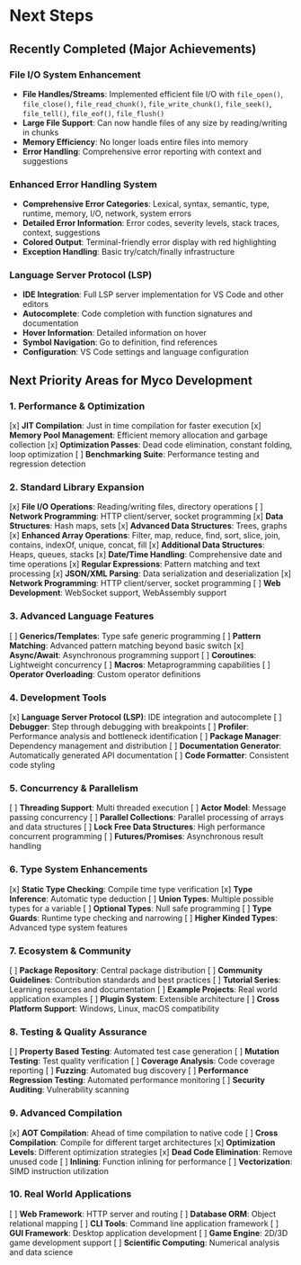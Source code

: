 # Next Steps

## **Recently Completed (Major Achievements)**

### **File I/O System Enhancement**

- **File Handles/Streams**: Implemented efficient file I/O with `file_open()`, `file_close()`, `file_read_chunk()`, `file_write_chunk()`, `file_seek()`, `file_tell()`, `file_eof()`, `file_flush()`
- **Large File Support**: Can now handle files of any size by reading/writing in chunks
- **Memory Efficiency**: No longer loads entire files into memory
- **Error Handling**: Comprehensive error reporting with context and suggestions

### **Enhanced Error Handling System**

- **Comprehensive Error Categories**: Lexical, syntax, semantic, type, runtime, memory, I/O, network, system errors
- **Detailed Error Information**: Error codes, severity levels, stack traces, context, suggestions
- **Colored Output**: Terminal-friendly error display with red highlighting
- **Exception Handling**: Basic try/catch/finally infrastructure

### **Language Server Protocol (LSP)**

- **IDE Integration**: Full LSP server implementation for VS Code and other editors
- **Autocomplete**: Code completion with function signatures and documentation
- **Hover Information**: Detailed information on hover
- **Symbol Navigation**: Go to definition, find references
- **Configuration**: VS Code settings and language configuration

## **Next Priority Areas for Myco Development**

### 1. **Performance & Optimization**

[x] **JIT Compilation**: Just in time compilation for faster execution
[x] **Memory Pool Management**: Efficient memory allocation and garbage collection
[x] **Optimization Passes**: Dead code elimination, constant folding, loop optimization
[ ] **Benchmarking Suite**: Performance testing and regression detection

### 2. **Standard Library Expansion**

[x] **File I/O Operations**: Reading/writing files, directory operations
[ ] **Network Programming**: HTTP client/server, socket programming
[x] **Data Structures**: Hash maps, sets
[x] **Advanced Data Structures**: Trees, graphs
[x] **Enhanced Array Operations**: Filter, map, reduce, find, sort, slice, join, contains, indexOf, unique, concat, fill
[x] **Additional Data Structures**: Heaps, queues, stacks
[x] **Date/Time Handling**: Comprehensive date and time operations
[x] **Regular Expressions**: Pattern matching and text processing
[x] **JSON/XML Parsing**: Data serialization and deserialization
[x] **Network Programming**: HTTP client/server, socket programming
[ ] **Web Development**: WebSocket support, WebAssembly support

### 3. **Advanced Language Features**

[ ] **Generics/Templates**: Type safe generic programming
[ ] **Pattern Matching**: Advanced pattern matching beyond basic switch
[x] **Async/Await**: Asynchronous programming support
[ ] **Coroutines**: Lightweight concurrency
[ ] **Macros**: Metaprogramming capabilities
[ ] **Operator Overloading**: Custom operator definitions

### 4. **Development Tools**

[x] **Language Server Protocol (LSP)**: IDE integration and autocomplete
[ ] **Debugger**: Step through debugging with breakpoints
[ ] **Profiler**: Performance analysis and bottleneck identification
[ ] **Package Manager**: Dependency management and distribution
[ ] **Documentation Generator**: Automatically generated API documentation
[ ] **Code Formatter**: Consistent code styling

### 5. **Concurrency & Parallelism**

[ ] **Threading Support**: Multi threaded execution
[ ] **Actor Model**: Message passing concurrency
[ ] **Parallel Collections**: Parallel processing of arrays and data structures
[ ] **Lock Free Data Structures**: High performance concurrent programming
[ ] **Futures/Promises**: Asynchronous result handling

### 6. **Type System Enhancements**

[x] **Static Type Checking**: Compile time type verification
[x] **Type Inference**: Automatic type deduction
[ ] **Union Types**: Multiple possible types for a variable
[ ] **Optional Types**: Null safe programming
[ ] **Type Guards**: Runtime type checking and narrowing
[ ] **Higher Kinded Types**: Advanced type system features

### 7. **Ecosystem & Community**

[ ] **Package Repository**: Central package distribution
[ ] **Community Guidelines**: Contribution standards and best practices
[ ] **Tutorial Series**: Learning resources and documentation
[ ] **Example Projects**: Real world application examples
[ ] **Plugin System**: Extensible architecture
[ ] **Cross Platform Support**: Windows, Linux, macOS compatibility

### 8. **Testing & Quality Assurance**

[ ] **Property Based Testing**: Automated test case generation
[ ] **Mutation Testing**: Test quality verification
[ ] **Coverage Analysis**: Code coverage reporting
[ ] **Fuzzing**: Automated bug discovery
[ ] **Performance Regression Testing**: Automated performance monitoring
[ ] **Security Auditing**: Vulnerability scanning

### 9. **Advanced Compilation**

[x] **AOT Compilation**: Ahead of time compilation to native code
[ ] **Cross Compilation**: Compile for different target architectures
[x] **Optimization Levels**: Different optimization strategies
[x] **Dead Code Elimination**: Remove unused code
[ ] **Inlining**: Function inlining for performance
[ ] **Vectorization**: SIMD instruction utilization

### 10. **Real World Applications**

[ ] **Web Framework**: HTTP server and routing
[ ] **Database ORM**: Object relational mapping
[ ] **CLI Tools**: Command line application framework
[ ] **GUI Framework**: Desktop application development
[ ] **Game Engine**: 2D/3D game development support
[ ] **Scientific Computing**: Numerical analysis and data science
